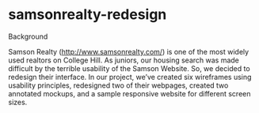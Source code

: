 # samsonrealty-redesign

Background

Samson Realty (http://www.samsonrealty.com/) is one of the most widely used realtors on College Hill. As juniors, our housing search was made difficult by the terrible usability of the Samson Website. So, we decided to redesign their interface. In our project, we’ve created six wireframes using usability principles, redesigned two of their webpages, created two annotated mockups, and a sample responsive website for different screen sizes.
